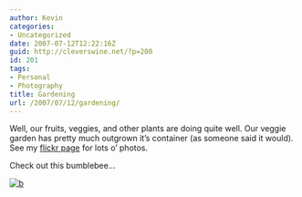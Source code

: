 ```yaml
---
author: Kevin
categories:
- Uncategorized
date: 2007-07-12T12:22:16Z
guid: http://cleverswine.net/?p=200
id: 201
tags:
- Personal
- Photography
title: Gardening
url: /2007/07/12/gardening/
---
```


Well, our fruits, veggies, and other plants are doing quite well. Our veggie garden has pretty much outgrown it&#8217;s container (as someone said it would). See my [flickr page](http://www.flickr.com/photos/cleverswine/) for lots o&#8217; photos.

Check out this bumblebee&#8230;

[<img src="https://i0.wp.com/farm2.static.flickr.com/1271/791245386_d599436511_m_d.jpg?w=840" alt="b" data-recalc-dims="1" />](http://www.flickr.com/photos/cleverswine/791245386/)